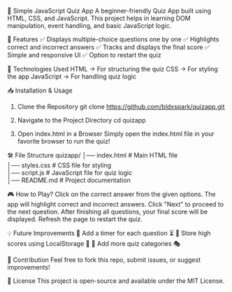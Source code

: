 🎯 Simple JavaScript Quiz App
A beginner-friendly Quiz App built using HTML, CSS, and JavaScript. This project helps in learning DOM manipulation, event handling, and basic JavaScript logic.

🚀 Features
✅ Displays multiple-choice questions one by one
✅ Highlights correct and incorrect answers
✅ Tracks and displays the final score
✅ Simple and responsive UI
✅ Option to restart the quiz

📌 Technologies Used
HTML → For structuring the quiz
CSS → For styling the app
JavaScript → For handling quiz logic

📥 Installation & Usage

1. Clone the Repository
git clone https://github.com/bldxspark/quizapp.git

2. Navigate to the Project Directory
cd quizapp

3. Open index.html in a Browser
Simply open the index.html file in your favorite browser to run the quiz!

🛠️ File Structure
quizapp/
│── index.html      # Main HTML file  
│── styles.css      # CSS file for styling  
│── script.js       # JavaScript file for quiz logic  
│── README.md       # Project documentation  

🎮 How to Play?
Click on the correct answer from the given options.
The app will highlight correct and incorrect answers.
Click "Next" to proceed to the next question.
After finishing all questions, your final score will be displayed.
Refresh the page to restart the quiz.

💡 Future Improvements
🔹 Add a timer for each question ⏳
🔹 Store high scores using LocalStorage 💾
🔹 Add more quiz categories 🎭

🤝 Contribution
Feel free to fork this repo, submit issues, or suggest improvements!

📜 License
This project is open-source and available under the MIT License.

